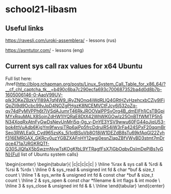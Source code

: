 # school21-libasm

## Useful links

https://ravesli.com/uroki-assemblera/ - lessons (rus)

https://asmtutor.com/ - lessons (eng)

## Current sys call rax values for x64 Ubuntu

Full list here: /href{http://blog.rchapman.org/posts/Linux_System_Call_Table_for_x86_64/?__cf_chl_captcha_tk__=b490c6ba7c290ecfa693c700687352ba4d0d8b7b-1605006146-0-AaoV99UV-pIk3OKeZBzkV1189A7qf4W9_iRyZNOnq4iWdRLlQ4GRtHZvHzehcxbCZjy9IFjQpZli9d9Ocbc99vJpD4NOZgPHgzK8NCEMVCtFJcy6j532oZq-qy74dPyMVPPh6t7jVSdAJumrT46RkJROOValPPSvOrg4B_dmElFh1jCsTBGpiMYxRquMALX8SoinZdHW1lYQRaE8DtX42WhWKGOwIz25OnBTfWMTP5h5N34XoqRxAtnFyGwDsNevUnMrj5q-0g_v-DnYE3YSV9wwu60FG44oJjqU53-bok4ttVuAdb6KigYm9fwvsiTRp6ajPp5frcDdrulR54iW3rFa424SPxF20qqmBrSeo3RWLEa0i_Cyd965zsKs_5j1otBSuVb8O18jW1DEZdB8sTu69kfAqGl22Zyhf316EMRGAX_GKRcy0uzYGBZXAFnHY12wgj0esnZIapZBfVWyBD3stmt7mDrqce471a7JRGKRQTf-Q30SJlQfaX5bSwzmNywTsKOgKfbL9YTRagfFsX7jGbOqbvDsImDePiBs1yGN}{Full list of Ubuntu system calls}

\begin{center}
\begin{tabular}{ |c|c|c|c|c| } 
 \hline
 %rax & sys call & %rdi & %rsi & %rdx \\
 \hline
 0 & sys_read & unsigned int fd & char \*buf & size_t count \\
 \hline
 1 & sys_write & unsigned int fd & const char \*buf & size_t count \\ 
 \hline
 2 & sys_open & const char \*filename & int flags & int mode \\ 
 \hline
 3 & sys_close & unsigned int fd &  & \\
 \hline
\end{tabular}
\end{center}
